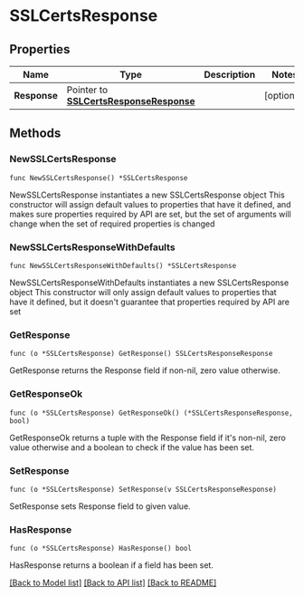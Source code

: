 # SSLCertsResponse

## Properties

Name | Type | Description | Notes
------------ | ------------- | ------------- | -------------
**Response** | Pointer to [**SSLCertsResponseResponse**](SSLCertsResponseResponse.md) |  | [optional] 

## Methods

### NewSSLCertsResponse

`func NewSSLCertsResponse() *SSLCertsResponse`

NewSSLCertsResponse instantiates a new SSLCertsResponse object
This constructor will assign default values to properties that have it defined,
and makes sure properties required by API are set, but the set of arguments
will change when the set of required properties is changed

### NewSSLCertsResponseWithDefaults

`func NewSSLCertsResponseWithDefaults() *SSLCertsResponse`

NewSSLCertsResponseWithDefaults instantiates a new SSLCertsResponse object
This constructor will only assign default values to properties that have it defined,
but it doesn't guarantee that properties required by API are set

### GetResponse

`func (o *SSLCertsResponse) GetResponse() SSLCertsResponseResponse`

GetResponse returns the Response field if non-nil, zero value otherwise.

### GetResponseOk

`func (o *SSLCertsResponse) GetResponseOk() (*SSLCertsResponseResponse, bool)`

GetResponseOk returns a tuple with the Response field if it's non-nil, zero value otherwise
and a boolean to check if the value has been set.

### SetResponse

`func (o *SSLCertsResponse) SetResponse(v SSLCertsResponseResponse)`

SetResponse sets Response field to given value.

### HasResponse

`func (o *SSLCertsResponse) HasResponse() bool`

HasResponse returns a boolean if a field has been set.


[[Back to Model list]](../README.md#documentation-for-models) [[Back to API list]](../README.md#documentation-for-api-endpoints) [[Back to README]](../README.md)


